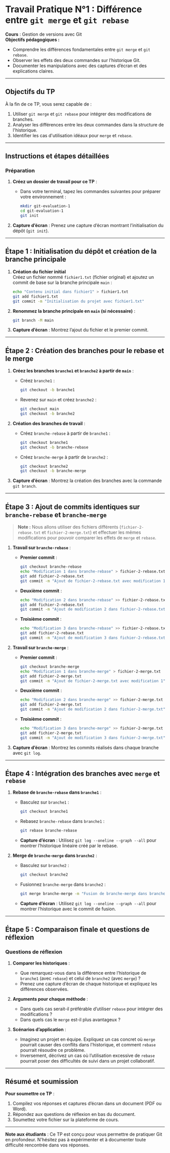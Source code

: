 # **Travail Pratique N°1 : Différence entre `git merge` et `git rebase`**

**Cours** : Gestion de versions avec Git  
**Objectifs pédagogiques :**
- Comprendre les différences fondamentales entre `git merge` et `git rebase`.
- Observer les effets des deux commandes sur l’historique Git.
- Documenter les manipulations avec des captures d’écran et des explications claires.

---

## Objectifs du TP

À la fin de ce TP, vous serez capable de :
1. Utiliser `git merge` et `git rebase` pour intégrer des modifications de branches.
2. Analyser les différences entre les deux commandes dans la structure de l'historique.
3. Identifier les cas d'utilisation idéaux pour `merge` et `rebase`.

---

## Instructions et étapes détaillées

### Préparation

1. **Créez un dossier de travail pour ce TP** :
   - Dans votre terminal, tapez les commandes suivantes pour préparer votre environnement :
     ```bash
     mkdir git-evaluation-1
     cd git-evaluation-1
     git init
     ```

2. **Capture d’écran** : Prenez une capture d’écran montrant l’initialisation du dépôt (`git init`).

---

## Étape 1 : Initialisation du dépôt et création de la branche principale

1. **Création du fichier initial**  
   Créez un fichier nommé `fichier1.txt` (fichier original) et ajoutez un commit de base sur la branche principale `main` :
   ```bash
   echo "Contenu initial dans fichier1" > fichier1.txt
   git add fichier1.txt
   git commit -m "Initialisation du projet avec fichier1.txt"
   ```

2. **Renommez la branche principale en `main` (si nécessaire)** :
   ```bash
   git branch -M main
   ```

3. **Capture d’écran** : Montrez l’ajout du fichier et le premier commit.

---

## Étape 2 : Création des branches pour le rebase et le merge

1. **Créez les branches `branche1` et `branche2` à partir de `main`** :
   - Créez `branche1` :
     ```bash
     git checkout -b branche1
     ```
   - Revenez sur `main` et créez `branche2` :
     ```bash
     git checkout main
     git checkout -b branche2
     ```

2. **Création des branches de travail** :
   - Créez `branche-rebase` à partir de `branche1` :
     ```bash
     git checkout branche1
     git checkout -b branche-rebase
     ```
   - Créez `branche-merge` à partir de `branche2` :
     ```bash
     git checkout branche2
     git checkout -b branche-merge
     ```

3. **Capture d’écran** : Montrez la création des branches avec la commande `git branch`.

---

## Étape 3 : Ajout de commits identiques sur `branche-rebase` et `branche-merge`

> **Note :** Nous allons utiliser des fichiers différents (`fichier-2-rebase.txt` et `fichier-2-merge.txt`) et effectuer les mêmes modifications pour pouvoir comparer les effets de `merge` et `rebase`.

1. **Travail sur `branche-rebase`** :
   - **Premier commit** :
     ```bash
     git checkout branche-rebase
     echo "Modification 1 dans branche-rebase" > fichier-2-rebase.txt
     git add fichier-2-rebase.txt
     git commit -m "Ajout de fichier-2-rebase.txt avec modification 1"
     ```

   - **Deuxième commit** :
     ```bash
     echo "Modification 2 dans branche-rebase" >> fichier-2-rebase.txt
     git add fichier-2-rebase.txt
     git commit -m "Ajout de modification 2 dans fichier-2-rebase.txt"
     ```

   - **Troisième commit** :
     ```bash
     echo "Modification 3 dans branche-rebase" >> fichier-2-rebase.txt
     git add fichier-2-rebase.txt
     git commit -m "Ajout de modification 3 dans fichier-2-rebase.txt"
     ```

2. **Travail sur `branche-merge`** :
   - **Premier commit** :
     ```bash
     git checkout branche-merge
     echo "Modification 1 dans branche-merge" > fichier-2-merge.txt
     git add fichier-2-merge.txt
     git commit -m "Ajout de fichier-2-merge.txt avec modification 1"
     ```

   - **Deuxième commit** :
     ```bash
     echo "Modification 2 dans branche-merge" >> fichier-2-merge.txt
     git add fichier-2-merge.txt
     git commit -m "Ajout de modification 2 dans fichier-2-merge.txt"
     ```

   - **Troisième commit** :
     ```bash
     echo "Modification 3 dans branche-merge" >> fichier-2-merge.txt
     git add fichier-2-merge.txt
     git commit -m "Ajout de modification 3 dans fichier-2-merge.txt"
     ```

3. **Capture d’écran** : Montrez les commits réalisés dans chaque branche avec `git log`.

---

## Étape 4 : Intégration des branches avec `merge` et `rebase`

1. **Rebase de `branche-rebase` dans `branche1`** :
   - Basculez sur `branche1` :
     ```bash
     git checkout branche1
     ```
   - Rebasez `branche-rebase` dans `branche1` :
     ```bash
     git rebase branche-rebase
     ```

   - **Capture d’écran** : Utilisez `git log --oneline --graph --all` pour montrer l’historique linéaire créé par le rebase.

2. **Merge de `branche-merge` dans `branche2`** :
   - Basculez sur `branche2` :
     ```bash
     git checkout branche2
     ```
   - Fusionnez `branche-merge` dans `branche2` :
     ```bash
     git merge branche-merge -m "Fusion de branche-merge dans branche2"
     ```

   - **Capture d’écran** : Utilisez `git log --oneline --graph --all` pour montrer l’historique avec le commit de fusion.

---

## Étape 5 : Comparaison finale et questions de réflexion

### Questions de réflexion

1. **Comparer les historiques** :
   - Que remarquez-vous dans la différence entre l’historique de `branche1` (avec `rebase`) et celui de `branche2` (avec `merge`) ?
   - Prenez une capture d’écran de chaque historique et expliquez les différences observées.

2. **Arguments pour chaque méthode** :
   - Dans quels cas serait-il préférable d’utiliser `rebase` pour intégrer des modifications ?
   - Dans quels cas le `merge` est-il plus avantageux ?

3. **Scénarios d’application** :
   - Imaginez un projet en équipe. Expliquez un cas concret où `merge` pourrait causer des conflits dans l'historique, et comment `rebase` pourrait résoudre ce problème.
   - Inversement, décrivez un cas où l’utilisation excessive de `rebase` pourrait poser des difficultés de suivi dans un projet collaboratif.

---

## Résumé et soumission

**Pour soumettre ce TP** :
1. Compilez vos réponses et captures d’écran dans un document (PDF ou Word).
2. Répondez aux questions de réflexion en bas du document.
3. Soumettez votre fichier sur la plateforme de cours.

---

**Note aux étudiants** : Ce TP est conçu pour vous permettre de pratiquer Git en profondeur. N'hésitez pas à expérimenter et à documenter toute difficulté rencontrée dans vos réponses.
